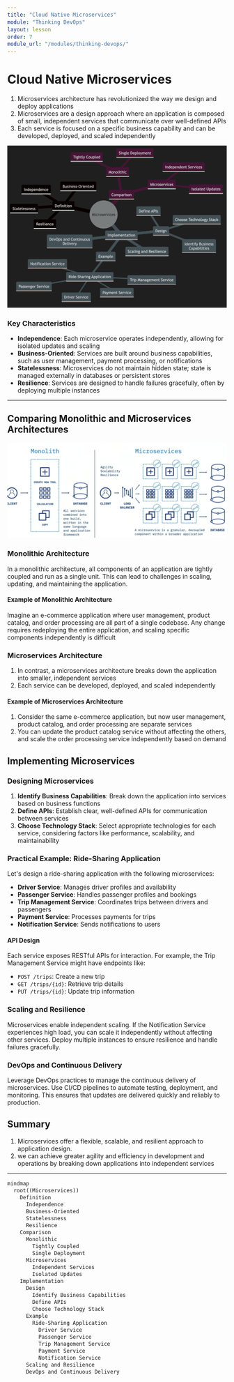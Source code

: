 ```yaml
---
title: "Cloud Native Microservices"
module: "Thinking DevOps"
layout: lesson
order: 7
module_url: "/modules/thinking-devops/"
---
```



# Cloud Native Microservices

1. Microservices architecture has revolutionized the way we design and deploy applications
1. Microservices are a design approach where an application is composed of small, independent services that communicate over well-defined APIs
1. Each service is focused on a specific business capability and can be developed, deployed, and scaled independently

![cloud-native-microservices-diagram](cloud-native-microservices-diagram.png)

### Key Characteristics

- **Independence**: Each microservice operates independently, allowing for isolated updates and scaling
- **Business-Oriented**: Services are built around business capabilities, such as user management, payment processing, or notifications
- **Statelessness**: Microservices do not maintain hidden state; state is managed externally in databases or persistent stores
- **Resilience**: Services are designed to handle failures gracefully, often by deploying multiple instances

---

## Comparing Monolithic and Microservices Architectures

![microservices-vs-monolith](microservices-diagram.png)


### Monolithic Architecture

In a monolithic architecture, all components of an application are tightly coupled and run as a single unit. This can lead to challenges in scaling, updating, and maintaining the application.

#### Example of Monolithic Architecture

Imagine an e-commerce application where user management, product catalog, and order processing are all part of a single codebase. Any change requires redeploying the entire application, and scaling specific components independently is difficult

### Microservices Architecture

1. In contrast, a microservices architecture breaks down the application into smaller, independent services
2. Each service can be developed, deployed, and scaled independently

#### Example of Microservices Architecture

1. Consider the same e-commerce application, but now user management, product catalog, and order processing are separate services
2. You can update the product catalog service without affecting the others, and scale the order processing service independently based on demand

## Implementing Microservices

### Designing Microservices

1. **Identify Business Capabilities**: Break down the application into services based on business functions
2. **Define APIs**: Establish clear, well-defined APIs for communication between services
3. **Choose Technology Stack**: Select appropriate technologies for each service, considering factors like performance, scalability, and maintainability

### Practical Example: Ride-Sharing Application

Let's design a ride-sharing application with the following microservices:

- **Driver Service**: Manages driver profiles and availability
- **Passenger Service**: Handles passenger profiles and bookings
- **Trip Management Service**: Coordinates trips between drivers and passengers
- **Payment Service**: Processes payments for trips
- **Notification Service**: Sends notifications to users

#### API Design

Each service exposes RESTful APIs for interaction. For example, the Trip Management Service might have endpoints like:

- `POST /trips`: Create a new trip
- `GET /trips/{id}`: Retrieve trip details
- `PUT /trips/{id}`: Update trip information

### Scaling and Resilience

Microservices enable independent scaling. If the Notification Service experiences high load, you can scale it independently without affecting other services. Deploy multiple instances to ensure resilience and handle failures gracefully.

### DevOps and Continuous Delivery

Leverage DevOps practices to manage the continuous delivery of microservices. Use CI/CD pipelines to automate testing, deployment, and monitoring. This ensures that updates are delivered quickly and reliably to production.

## Summary

1. Microservices offer a flexible, scalable, and resilient approach to application design. 
2. we can achieve greater agility and efficiency in development and operations by breaking down applications into independent services

---

```mermaid
mindmap
  root((Microservices))
    Definition
      Independence
      Business-Oriented
      Statelessness
      Resilience
    Comparison
      Monolithic
        Tightly Coupled
        Single Deployment
      Microservices
        Independent Services
        Isolated Updates
    Implementation
      Design
        Identify Business Capabilities
        Define APIs
        Choose Technology Stack
      Example
        Ride-Sharing Application
          Driver Service
          Passenger Service
          Trip Management Service
          Payment Service
          Notification Service
      Scaling and Resilience
      DevOps and Continuous Delivery
```
